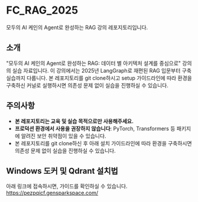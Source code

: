 # FC_RAG_2025
모두의 AI 케인의 Agent로 완성하는 RAG 강의 레포지토리입니다.

## 소개
"모두의 AI 케인의 Agent로 완성하는 RAG: 데이터 별 아키텍처 설계를 중심으로" 강의의 실습 자료입니다. 
이 강의에서는 2025년 LangGraph로 재편된 RAG 입문부터 구축 실습까지 다룹니다.
본 레포지토리를 git clone하시고 setup 가이드라인에 따라 환경을 구축하신 커널로 실행하시면 의존성 문제 없이 실습을 진행하실 수 있습니다.

## 주의사항
- **본 레포지토리는 교육 및 실습 목적으로만 사용해주세요.**
- **프로덕션 환경에서 사용을 권장하지 않습니다**: PyTorch, Transformers 등 패키지에 알려진 보안 취약점이 있을 수 있습니다.
- 본 레포지토리를 git clone하신 후 아래 설치 가이드라인에 따라 환경을 구축하시면 의존성 문제 없이 실습을 진행하실 수 있습니다.

## Windows 도커 및 Qdrant 설치법

아래 링크에 접속하시면, 가이드를 확인하실 수 있습니다.
https://pezpqicf.gensparkspace.com/
